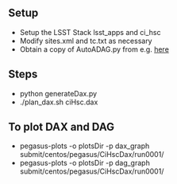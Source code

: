 Setup
-----

- Setup the LSST Stack lsst_apps and ci_hsc
- Modify sites.xml and tc.txt as necessary
- Obtain a copy of AutoADAG.py from e.g. [here](https://github.com/pegasus-isi/pegasus-gtfar/blob/bd092b7adbd3e2fb70679cbb58681ec26b74602a/pegasus/gtfar/dax/AutoADAG.py)


Steps
-----

- python generateDax.py
- ./plan_dax.sh ciHsc.dax


To plot DAX and DAG
-------------------

- pegasus-plots -o plotsDir -p dax_graph submit/centos/pegasus/CiHscDax/run0001/
- pegasus-plots -o plotsDir -p dag_graph submit/centos/pegasus/CiHscDax/run0001/
